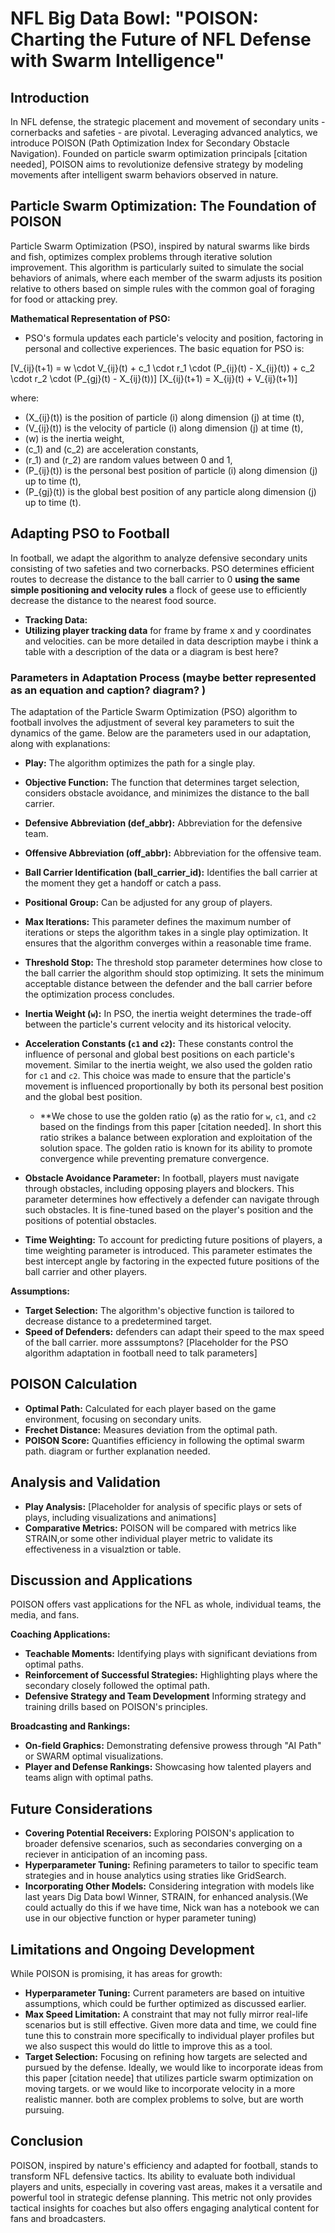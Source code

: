 # NFL Big Data Bowl: "POISON: Charting the Future of NFL Defense with Swarm Intelligence"

## Introduction
In NFL defense, the strategic placement and movement of secondary units - cornerbacks and safeties - are pivotal. Leveraging advanced analytics, we introduce POISON (Path Optimization Index for Secondary Obstacle Navigation). Founded on particle swarm optimization principals [citation needed], POISON aims to revolutionize defensive strategy by modeling movements after intelligent swarm behaviors observed in nature.

## Particle Swarm Optimization: The Foundation of POISON
Particle Swarm Optimization (PSO), inspired by natural swarms like birds and fish, optimizes complex problems through iterative solution improvement. This algorithm is particularly suited to simulate the social behaviors of animals, where each member of the swarm adjusts its position relative to others based on simple rules with the common goal of foraging for food or attacking prey.

**Mathematical Representation of PSO:**
- PSO's formula updates each particle's velocity and position, factoring in personal and collective experiences. The basic equation for PSO is:

\[V_{ij}(t+1) = w \cdot V_{ij}(t) + c_1 \cdot r_1 \cdot (P_{ij}(t) - X_{ij}(t)) + c_2 \cdot r_2 \cdot (P_{gj}(t) - X_{ij}(t))\]
\[X_{ij}(t+1) = X_{ij}(t) + V_{ij}(t+1)\]

where:
- \(X_{ij}(t)\) is the position of particle \(i\) along dimension \(j\) at time \(t\),
- \(V_{ij}(t)\) is the velocity of particle \(i\) along dimension \(j\) at time \(t\),
- \(w\) is the inertia weight,
- \(c_1\) and \(c_2\) are acceleration constants,
- \(r_1\) and \(r_2\) are random values between 0 and 1,
- \(P_{ij}(t)\) is the personal best position of particle \(i\) along dimension \(j\) up to time \(t\),
- \(P_{gj}(t)\) is the global best position of any particle along dimension \(j\) up to time \(t\).


## Adapting PSO to Football
In football, we adapt the algorithm to analyze defensive secondary units consisting of two safeties and two cornerbacks. PSO determines efficient routes to decrease the distance to the ball carrier to 0 **using the same simple positioning and velocity rules** a flock of geese use to efficiently decrease the distance to the nearest food source. 
- **Tracking Data:** 
- **Utilizing player tracking data** for frame by frame x and y coordinates and velocities. can be more detailed in data description maybe i think a table with a description of the data or a diagram is best here? 

### Parameters in Adaptation Process (maybe better represented as an equation and caption? diagram? )
The adaptation of the Particle Swarm Optimization (PSO) algorithm to football involves the adjustment of several key parameters to suit the dynamics of the game. Below are the parameters used in our adaptation, along with explanations:

- **Play:** The algorithm optimizes the path for a single play.

- **Objective Function:** The function that determines target selection, considers obstacle avoidance, and minimizes the distance to the ball carrier.
  
- **Defensive Abbreviation (def_abbr):** Abbreviation for the defensive team.

- **Offensive Abbreviation (off_abbr):** Abbreviation for the offensive team.

- **Ball Carrier Identification (ball_carrier_id):** Identifies the ball carrier at the moment they get a handoff or catch a pass.

- **Positional Group:** Can be adjusted for any group of players.

- **Max Iterations:** This parameter defines the maximum number of iterations or steps the algorithm takes in a single play optimization. It ensures that the algorithm converges within a reasonable time frame.

- **Threshold Stop:** The threshold stop parameter determines how close to the ball carrier the algorithm should stop optimizing. It sets the minimum acceptable distance between the defender and the ball carrier before the optimization process concludes.

- **Inertia Weight (`w`):** In PSO, the inertia weight determines the trade-off between the particle's current velocity and its historical velocity.

- **Acceleration Constants (`c1` and `c2`):** These constants control the influence of personal and global best positions on each particle's movement. Similar to the inertia weight, we also used the golden ratio for `c1` and `c2`. This choice was made to ensure that the particle's movement is influenced proportionally by both its personal best position and the global best position.
  - **We chose to use the golden ratio (`φ`) as the ratio for `w`, `c1`, and `c2` based on the findings from this paper [citation needed]. In short this ratio strikes a balance between exploration and exploitation of the solution space. The golden ratio is known for its ability to promote convergence while preventing premature convergence.

- **Obstacle Avoidance Parameter:** In football, players must navigate through obstacles, including opposing players and blockers. This parameter determines how effectively a defender can navigate through such obstacles. It is fine-tuned based on the player's position and the positions of potential obstacles.

- **Time Weighting:** To account for predicting future positions of players, a time weighting parameter is introduced. This parameter estimates the best intercept angle by factoring in the expected future positions of the ball carrier and other players.

**Assumptions:**
- **Target Selection:** The algorithm's objective function is tailored to decrease distance to a predetermined target.  
- **Speed of Defenders:** defenders can adapt their speed to the max speed of the ball carrier.
more asssumptons? 
\[Placeholder for the PSO algorithm adaptation in football need to talk parameters]

## POISON Calculation
- **Optimal Path:** Calculated for each player based on the game environment, focusing on secondary units.
- **Frechet Distance:** Measures deviation from the optimal path.
- **POISON Score:** Quantifies efficiency in following the optimal swarm path.
diagram or further explanation needed. 

## Analysis and Validation
- **Play Analysis:** [Placeholder for analysis of specific plays or sets of plays, including visualizations and animations]
- **Comparative Metrics:** POISON will be compared with metrics like STRAIN,or some other individual player metric to validate its effectiveness in a visualztion or table. 

## Discussion and Applications
POISON offers vast applications for the NFL as whole, individual teams, the media, and fans.

**Coaching Applications:**
- **Teachable Moments:** Identifying plays with significant deviations from optimal paths.
- **Reinforcement of Successful Strategies:** Highlighting plays where the secondary closely followed the optimal path.
- **Defensive Strategy and Team Development** Informing strategy and training drills based on POISON's principles.

**Broadcasting and Rankings:**
- **On-field Graphics:** Demonstrating defensive prowess through "AI Path" or SWARM optimal visualizations.
- **Player and Defense Rankings:** Showcasing how talented players and teams align with optimal paths.

## Future Considerations
- **Covering Potential Receivers:** Exploring POISON's application to broader defensive scenarios, such as secondaries converging on a reciever in anticipation of an incoming pass.
- **Hyperparameter Tuning:** Refining parameters to tailor to specific team strategies and in house analytics using straties like GridSearch.
- **Incorporating Other Models:** Considering integration with models like last years Dig Data bowl Winner, STRAIN,  for enhanced analysis.(We could actually do this if we have time, Nick wan has a notebook we can use in our objective function or hyper parameter tuning)

## Limitations and Ongoing Development
While POISON is promising, it has areas for growth:

- **Hyperparameter Tuning:** Current parameters are based on intuitive assumptions, which could be further optimized as discussed earlier.
- **Max Speed Limitation:** A constraint that may not fully mirror real-life scenarios but is still effective. Given more data and time, we could fine tune this to constrain more specifically to individual player profiles but we also suspect this would do little to improve this as a tool. 
- **Target Selection:** Focusing on refining how targets are selected and pursued by the defense. Ideally, we would like to incorporate ideas from this paper [citation neede] that utilizes particle swarm optimization on moving targets. or we would like to incorporate velocity in a more realistic manner. both are complex problems to solve, but are worth pursuing.  

## Conclusion
POISON, inspired by nature's efficiency and adapted for football, stands to transform NFL defensive tactics. Its ability to evaluate both individual players and units, especially in covering vast areas, makes it a versatile and powerful tool in strategic defense planning. This metric not only provides tactical insights for coaches but also offers engaging analytical content for fans and broadcasters.
